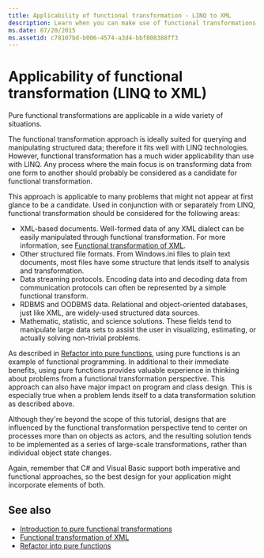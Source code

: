 ```yaml
---
title: Applicability of functional transformation - LINQ to XML
description: Learn when you can make use of functional transformations.
ms.date: 07/20/2015
ms.assetid: c78107bd-b006-4574-a3d4-bbf808388ff3
---
```


# Applicability of functional transformation (LINQ to XML)

Pure functional transformations are applicable in a wide variety of situations.

The functional transformation approach is ideally suited for querying and manipulating structured data; therefore it fits well with LINQ technologies. However, functional transformation has a much wider applicability than use with LINQ. Any process where the main focus is on transforming data from one form to another should probably be considered as a candidate for functional transformation.

This approach is applicable to many problems that might not appear at first glance to be a candidate. Used in conjunction with or separately from LINQ, functional transformation should be considered for the following areas:

- XML-based documents. Well-formed data of any XML dialect can be easily manipulated through functional transformation. For more information, see [Functional transformation of XML](functional-transformation-xml.md).
- Other structured file formats. From Windows.ini files to plain text documents, most files have some structure that lends itself to analysis and transformation.
- Data streaming protocols. Encoding data into and decoding data from communication protocols can often be represented by a simple functional transform.
- RDBMS and OODBMS data. Relational and object-oriented databases, just like XML, are widely-used structured data sources.
- Mathematic, statistic, and science solutions. These fields tend to manipulate large data sets to assist the user in visualizing, estimating, or actually solving non-trivial problems.

As described in [Refactor into pure functions](refactor-pure-functions.md), using pure functions is an example of functional programming. In additional to their immediate benefits, using pure functions provides valuable experience in thinking about problems from a functional transformation perspective. This approach can also have major impact on program and class design. This is especially true when a problem lends itself to a data transformation solution as described above.

Although they're beyond the scope of this tutorial, designs that are influenced by the functional transformation perspective tend to center on processes more than on objects as actors, and the resulting solution tends to be implemented as a series of large-scale transformations, rather than individual object state changes.

 Again, remember that C# and Visual Basic support both imperative and functional approaches, so the best design for your application might incorporate elements of both.

## See also

- [Introduction to pure functional transformations](pure-functional-transformations.md)
- [Functional transformation of XML](functional-transformation-xml.md)
- [Refactor into pure functions](refactor-pure-functions.md)
